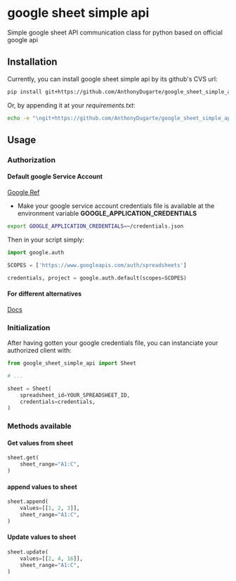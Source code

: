 # google sheet simple api

Simple google sheet API communication class for python based on official google api

## Installation

Currently, you can install google sheet simple api by its github's CVS url:

```bash
pip install git+https://github.com/AnthonyDugarte/google_sheet_simple_api.git@0.0.1#google_sheet_simple_api
```

Or, by appending it at your *requirements.txt*:

```bash
echo -e "\ngit+https://github.com/AnthonyDugarte/google_sheet_simple_api.git@0.0.1#google_sheet_simple_api" >> requirements.txt
```


## Usage

### Authorization

#### Default google Service Account

[Google Ref](https://google-auth.readthedocs.io/en/latest/reference/google.auth.html#google.auth.default)

- Make your google service account credentials file is available at the environment variable **GOOGLE_APPLICATION_CREDENTIALS**

```bash
export GOOGLE_APPLICATION_CREDENTIALS=~/credentials.json
```

Then in your script simply:

```python
import google.auth

SCOPES = ['https://www.googleapis.com/auth/spreadsheets']

credentials, project = google.auth.default(scopes=SCOPES)

```

#### For different alternatives

[Docs](https://google-auth.readthedocs.io/en/latest/reference/google.auth.html#module-google.auth)

### Initialization

After having gotten your google credentials file, you can instanciate your authorized client with:

```python
from google_sheet_simple_api import Sheet

# ...

sheet = Sheet(
    spreadsheet_id=YOUR_SPREADSHEET_ID,
    credentials=credentials,
)
```

### Methods available

#### Get values from sheet

```python
sheet.get(
    sheet_range="A1:C",
)
```

#### append values to sheet

```python
sheet.append(
    values=[[1, 2, 3]],
    sheet_range="A1:C",
)
```

#### Update values to sheet

```python
sheet.update(
    values=[[2, 4, 16]],
    sheet_range="A1:C",
)
```
